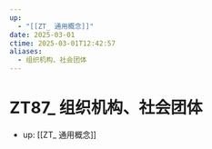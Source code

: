 ```yaml
---
up:
  - "[[ZT_ 通用概念]]"
date: 2025-03-01
ctime: 2025-03-01T12:42:57
aliases:
  - 组织机构、社会团体
---
```


# ZT87_ 组织机构、社会团体

- up: [[ZT_ 通用概念]]
